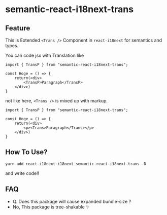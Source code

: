 # semantic-react-i18next-trans

## Feature

This is Extended `<Trans />` Component in `react-i18next` for semantics and types.

You can code jsx with Translation like

```tsx
import { TransP } from "semantic-react-i18next-trans";

const Hoge = () => {
    return(<div>
        <TransP>Paragraph</TransP>
    </div>)
}
```

not like here, `<Trans />` is mixed up with markup.

```tsx
import { TransP } from "semantic-react-i18next-trans";

const Hoge = () => {
    return(<div>
        <p><Trans>Paragraph</Trans></p>
    </div>)
}
```

## How To Use?

```cli
yarn add react-i18next i18next semantic-react-i18next-trans -D
```

and write code!!

## FAQ

* Q. Does this package will cause expanded bundle-size ?
* No, This package is tree-shakable ✨
